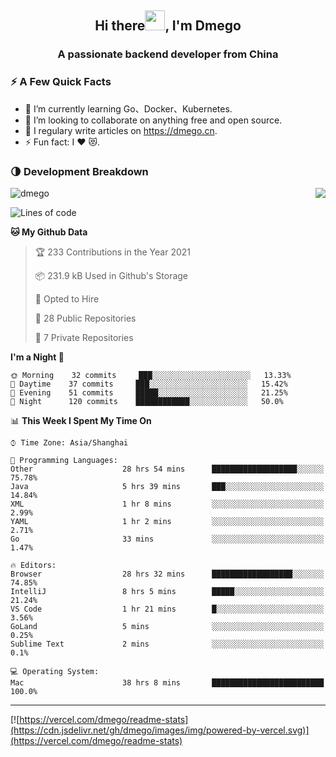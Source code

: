<h2 align="center">Hi there<img src="https://cdn.jsdelivr.net/gh/dmego/images/img/Hi.gif" height="32" />, I'm Dmego </h2>
<h3 align="center">A passionate backend developer from China</h3>

### ⚡️ A Few Quick Facts

<ul>
    <li> 🌱 I’m currently learning Go、Docker、Kubernetes.</li>
    <li> 👯 I’m looking to collaborate on anything free and open source.</li>
    <li> 📝 I regulary write articles on <a href="https://dmego.cn">https://dmego.cn</a>.</li>
    <li> ⚡ Fun fact: I ❤️ 😻.</li>
</ul>

### 🌗 Development Breakdown

<img src="https://komarev.com/ghpvc/?username=dmego" alt="dmego" />

<img align="right" src="https://readme-stats-dmego.vercel.app/api?username=dmego&show_icons=true&icon_color=1573B3&hide_title=true&text_color=718096&bg_color=00000000&hide_border=true"/>

<!--START_SECTION:waka-->
![Lines of code](https://img.shields.io/badge/From%20Hello%20World%20I%27ve%20Written-240401%20lines%20of%20code-blue)

**🐱 My Github Data** 

> 🏆 233 Contributions in the Year 2021
 > 
> 📦 231.9 kB Used in Github's Storage 
 > 
> 💼 Opted to Hire
 > 
> 📜 28 Public Repositories 
 > 
> 🔑 7 Private Repositories  
 > 
**I'm a Night 🦉** 

```text
🌞 Morning    32 commits     ███░░░░░░░░░░░░░░░░░░░░░░   13.33% 
🌆 Daytime    37 commits     ███░░░░░░░░░░░░░░░░░░░░░░   15.42% 
🌃 Evening    51 commits     █████░░░░░░░░░░░░░░░░░░░░   21.25% 
🌙 Night      120 commits    ████████████░░░░░░░░░░░░░   50.0%

```


📊 **This Week I Spent My Time On** 

```text
⌚︎ Time Zone: Asia/Shanghai

💬 Programming Languages: 
Other                    28 hrs 54 mins      ███████████████████░░░░░░   75.78% 
Java                     5 hrs 39 mins       ███░░░░░░░░░░░░░░░░░░░░░░   14.84% 
XML                      1 hr 8 mins         ░░░░░░░░░░░░░░░░░░░░░░░░░   2.99% 
YAML                     1 hr 2 mins         ░░░░░░░░░░░░░░░░░░░░░░░░░   2.71% 
Go                       33 mins             ░░░░░░░░░░░░░░░░░░░░░░░░░   1.47%

🔥 Editors: 
Browser                  28 hrs 32 mins      ██████████████████░░░░░░░   74.85% 
IntelliJ                 8 hrs 5 mins        █████░░░░░░░░░░░░░░░░░░░░   21.24% 
VS Code                  1 hr 21 mins        █░░░░░░░░░░░░░░░░░░░░░░░░   3.56% 
GoLand                   5 mins              ░░░░░░░░░░░░░░░░░░░░░░░░░   0.25% 
Sublime Text             2 mins              ░░░░░░░░░░░░░░░░░░░░░░░░░   0.1%

💻 Operating System: 
Mac                      38 hrs 8 mins       █████████████████████████   100.0%

```


<!--END_SECTION:waka-->

---

[![https://vercel.com/dmego/readme-stats](https://cdn.jsdelivr.net/gh/dmego/images/img/powered-by-vercel.svg)](https://vercel.com/dmego/readme-stats)

